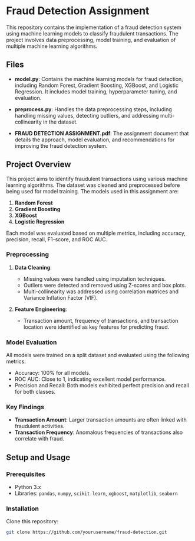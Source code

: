 # Fraud Detection Assignment

This repository contains the implementation of a fraud detection system using machine learning models to classify fraudulent transactions. The project involves data preprocessing, model training, and evaluation of multiple machine learning algorithms.

## Files

- **model.py**: Contains the machine learning models for fraud detection, including Random Forest, Gradient Boosting, XGBoost, and Logistic Regression. It includes model training, hyperparameter tuning, and evaluation.
  
- **preprocess.py**: Handles the data preprocessing steps, including handling missing values, detecting outliers, and addressing multi-collinearity in the dataset.

- **FRAUD DETECTION ASSIGNMENT.pdf**: The assignment document that details the approach, model evaluation, and recommendations for improving the fraud detection system.

## Project Overview

This project aims to identify fraudulent transactions using various machine learning algorithms. The dataset was cleaned and preprocessed before being used for model training. The models used in this assignment are:

1. **Random Forest**
2. **Gradient Boosting**
3. **XGBoost**
4. **Logistic Regression**

Each model was evaluated based on multiple metrics, including accuracy, precision, recall, F1-score, and ROC AUC.

### Preprocessing

1. **Data Cleaning**: 
   - Missing values were handled using imputation techniques.
   - Outliers were detected and removed using Z-scores and box plots.
   - Multi-collinearity was addressed using correlation matrices and Variance Inflation Factor (VIF).
   
2. **Feature Engineering**: 
   - Transaction amount, frequency of transactions, and transaction location were identified as key features for predicting fraud.

### Model Evaluation

All models were trained on a split dataset and evaluated using the following metrics:
- Accuracy: 100% for all models.
- ROC AUC: Close to 1, indicating excellent model performance.
- Precision and Recall: Both models exhibited perfect precision and recall for both classes.

### Key Findings

- **Transaction Amount**: Larger transaction amounts are often linked with fraudulent activities.
- **Transaction Frequency**: Anomalous frequencies of transactions also correlate with fraud.

## Setup and Usage

### Prerequisites
- Python 3.x
- Libraries: `pandas`, `numpy`, `scikit-learn`, `xgboost`, `matplotlib`, `seaborn`

### Installation

Clone this repository:

```bash
git clone https://github.com/yourusername/fraud-detection.git
